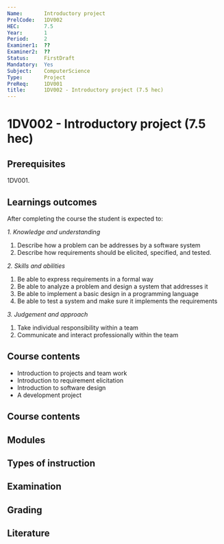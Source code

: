 ```yaml
---
Name:       Introductory project
PrelCode:   1DV002
HEC:        7.5
Year:       1
Period:     2
Examiner1:  ??    
Examiner2:  ??
Status:     FirstDraft
Mandatory:  Yes
Subject:    ComputerScience
Type:       Project
PreReq:     1DV001 
title:      1DV002 - Introductory project (7.5 hec)
---
```


# 1DV002 - Introductory project (7.5 hec)

## Prerequisites

1DV001.

## Learnings outcomes

After completing the course the student is expected to:

*1. Knowledge and understanding*

1. Describe how a problem can be addresses by a software system
1. Describe how requirements should be elicited, specified, and tested.

*2.	Skills and abilities*

1. Be able to express requirements in a formal way
1. Be able to analyze a problem and design a system that addresses it
1. Be able to implement a basic design in a programming language
1. Be able to test a system and make sure it implements the requirements

*3.	Judgement and approach*

1. Take individual responsibility within a team
1. Communicate and interact professionally within the team

## Course contents

- Introduction to projects and team work
- Introduction to requirement elicitation
- Introduction to software design
- A development project

## Course contents

## Modules

## Types of instruction

## Examination

## Grading

## Literature
